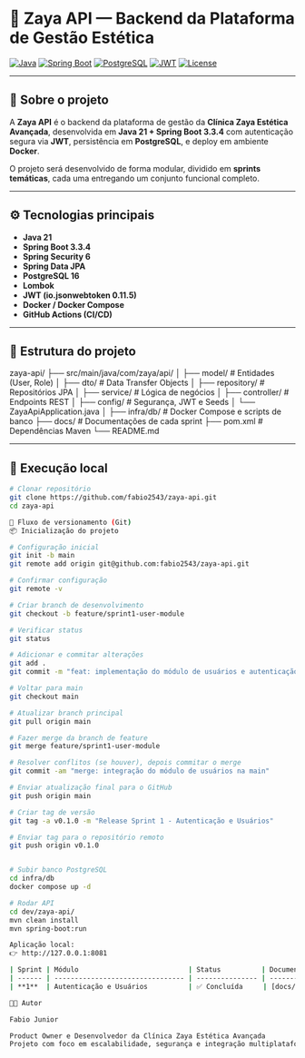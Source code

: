 # 🧩 Zaya API — Backend da Plataforma de Gestão Estética

[![Java](https://img.shields.io/badge/Java-21-orange?logo=openjdk)](https://www.oracle.com/java/)
[![Spring Boot](https://img.shields.io/badge/Spring_Boot-3.3.4-brightgreen?logo=springboot)](https://spring.io/projects/spring-boot)
[![PostgreSQL](https://img.shields.io/badge/PostgreSQL-16-blue?logo=postgresql)](https://www.postgresql.org/)
[![JWT](https://img.shields.io/badge/Security-JWT-green)](https://jwt.io/)
[![License](https://img.shields.io/badge/license-MIT-lightgrey)](LICENSE)

---

## 📖 Sobre o projeto

A **Zaya API** é o backend da plataforma de gestão da **Clínica Zaya Estética Avançada**, desenvolvida em **Java 21 + Spring Boot 3.3.4** com autenticação segura via **JWT**, persistência em **PostgreSQL**, e deploy em ambiente **Docker**.

O projeto será desenvolvido de forma modular, dividido em **sprints temáticas**, cada uma entregando um conjunto funcional completo.

---

## ⚙️ Tecnologias principais

- **Java 21**
- **Spring Boot 3.3.4**
- **Spring Security 6**
- **Spring Data JPA**
- **PostgreSQL 16**
- **Lombok**
- **JWT (io.jsonwebtoken 0.11.5)**
- **Docker / Docker Compose**
- **GitHub Actions (CI/CD)**

---

## 🧭 Estrutura do projeto

zaya-api/
├── src/main/java/com/zaya/api/
│ ├── model/ # Entidades (User, Role)
│ ├── dto/ # Data Transfer Objects
│ ├── repository/ # Repositórios JPA
│ ├── service/ # Lógica de negócios
│ ├── controller/ # Endpoints REST
│ ├── config/ # Segurança, JWT e Seeds
│ └── ZayaApiApplication.java
│
├── infra/db/ # Docker Compose e scripts de banco
├── docs/ # Documentações de cada sprint
├── pom.xml # Dependências Maven
└── README.md


---

## 🚀 Execução local

```bash
# Clonar repositório
git clone https://github.com/fabio2543/zaya-api.git
cd zaya-api

🧰 Fluxo de versionamento (Git)
📦 Inicialização do projeto

# Configuração inicial
git init -b main
git remote add origin git@github.com:fabio2543/zaya-api.git

# Confirmar configuração
git remote -v

# Criar branch de desenvolvimento
git checkout -b feature/sprint1-user-module

# Verificar status
git status

# Adicionar e commitar alterações
git add .
git commit -m "feat: implementação do módulo de usuários e autenticação"

# Voltar para main
git checkout main

# Atualizar branch principal
git pull origin main

# Fazer merge da branch de feature
git merge feature/sprint1-user-module

# Resolver conflitos (se houver), depois commitar o merge
git commit -am "merge: integração do módulo de usuários na main"

# Enviar atualização final para o GitHub
git push origin main

# Criar tag de versão
git tag -a v0.1.0 -m "Release Sprint 1 - Autenticação e Usuários"

# Enviar tag para o repositório remoto
git push origin v0.1.0


# Subir banco PostgreSQL
cd infra/db
docker compose up -d

# Rodar API
cd dev/zaya-api/
mvn clean install
mvn spring-boot:run

Aplicação local:
👉 http://127.0.0.1:8081

| Sprint | Módulo                           | Status          | Documentação                                                   |
| ------ | -------------------------------- | --------------- | -------------------------------------------------------------- |
| **1**  | Autenticação e Usuários          | ✅ Concluída     | [docs/Auth_Usuarios.md](docs/Auth_Usuarios.md)               |

👨‍💻 Autor

Fabio Junior

Product Owner e Desenvolvedor da Clínica Zaya Estética Avançada
Projeto com foco em escalabilidade, segurança e integração multiplataforma.